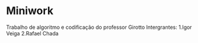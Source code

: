 # Miniwork
Trabalho de algoritmo e codificação do professor Girotto
Intergrantes:
1.Igor Veiga
2.Rafael Chada
